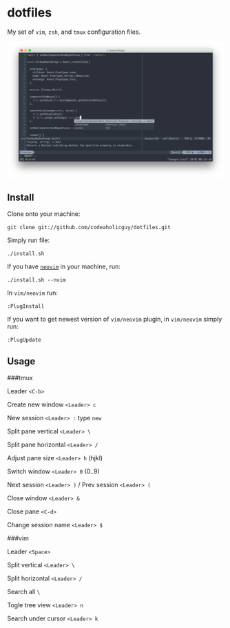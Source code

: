 # dotfiles
My set of `vim`, `zsh`, and `tmux` configuration files.

![Screenshot](screenshot.png)

Install
-------

Clone onto your machine:

    git clone git://github.com/codeaholicguy/dotfiles.git

Simply run file:

    ./install.sh

If you have [`neovim`](https://github.com/neovim/neovim) in your machine, run:

    ./install.sh --nvim

In `vim/neovim` run:

    :PlugInstall

If you want to get newest version of `vim/neovim` plugin, in `vim/neovim` simply run:
    
    :PlugUpdate

Usage
-----

###tmux

Leader `<C-b>`

Create new window `<Leader> c`

New session `<Leader> :` type `new`

Split pane vertical `<Leader> \`

Split pane horizontal `<Leader> /`

Adjust pane size `<Leader> h` (hjkl)

Switch window `<Leader> 0` (0..9)

Next session `<Leader> )` / Prev session `<Leader> (`

Close window `<Leader> &`

Close pane `<C-d>`

Change session name `<Leader> $`

###vim

Leader `<Space>`

Split vertical `<Leader> \`

Split horizontal `<Leader> /`

Search all `\`

Togle tree view `<Leader> n`

Search under cursor `<Leader> k`


